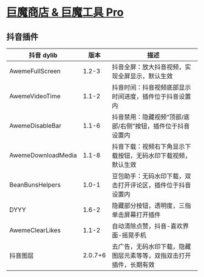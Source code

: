 # [巨魔商店 & 巨魔工具 Pro](https://ios.ttkmm.com "巨魔商店")


## 抖音插件

| 抖音 dylib           | 版本    | 描述                                                                 |
|----------------------|---------|----------------------------------------------------------------------|
| AwemeFullScreen      | 1.2-3   | 抖音全屏：放大抖音视频，实现全屏显示，默认生效                         |
| AwemeVideoTime       | 1.1-2   | 抖音时间：抖音视频底部显示时间进度，插件位于抖音设置内               |
| AwemeDisableBar      | 1.1-6   | 抖音禁用：隐藏视频“顶部/底部/右侧”按钮，插件位于抖音设置内            |
| AwemeDownloadMedia   | 1.1-8   | 抖音下载：视频右下角显示下载按钮，无码水印下载视频，默认生效          |
| BeanBunsHelpers      | 1.0-1   | 豆包助手：无码水印下载，双击打开评论区，插件位于抖音设置内            |
| DYYY                 | 1.6-2   | 隐藏部分按钮，透明度，三指单击屏幕打开插件                           |
| AwemeClearLikes      | 1.1-2   | 自动清除点赞，抖音-喜欢界面-摇晃手机                                 |
| 抖音图层              | 2.0.7+6 | 去广告，无码水印下载，隐藏图层元素等等，双指双击打开插件，长期有效 |


